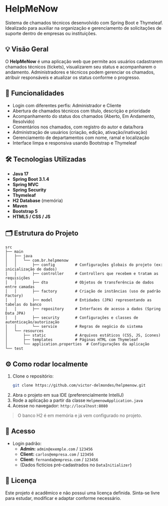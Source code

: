 
# HelpMeNow

Sistema de chamados técnicos desenvolvido com Spring Boot e Thymeleaf. Idealizado para auxiliar na organização e gerenciamento de solicitações de suporte dentro de empresas ou instituições.

## 💡 Visão Geral

O **HelpMeNow** é uma aplicação web que permite aos usuários cadastrarem chamados técnicos (tickets), visualizarem seu status e acompanharem o andamento. Administradores e técnicos podem gerenciar os chamados, atribuir responsáveis e atualizar os status conforme o progresso.

## 🚀 Funcionalidades

- Login com diferentes perfis: Administrador e Cliente
- Abertura de chamados técnicos com título, descrição e prioridade
- Acompanhamento do status dos chamados (Aberto, Em Andamento, Resolvido)
- Comentários nos chamados, com registro do autor e data/hora
- Administração de usuários (criação, edição, ativação/inativação)
- Gerenciamento de departamentos com nome, ramal e localização
- Interface limpa e responsiva usando Bootstrap e Thymeleaf

## 🛠️ Tecnologias Utilizadas

- **Java 17**
- **Spring Boot 3.1.4**
- **Spring MVC**
- **Spring Security**
- **Thymeleaf**
- **H2 Database** (memória)
- **Maven**
- **Bootstrap 5**
- **HTML5 / CSS / JS**

## 🗂️ Estrutura do Projeto

```
src
├── main
│   ├── java
│   │   └── com.br.helpmenow
│   │       ├── config         # Configurações globais do projeto (ex: inicialização de dados)
│   │       ├── controller     # Controllers que recebem e tratam as requisições
│   │       ├── dto            # Objetos de transferência de dados entre camadas
│   │       ├── factory        # Criação de instâncias (uso de padrão Factory)
│   │       ├── model          # Entidades (JPA) representando as tabelas do banco
│   │       ├── repository     # Interfaces de acesso a dados (Spring Data JPA)
│   │       ├── security       # Configurações e classes de autenticação/autorização
│   │       └── service        # Regras de negócio do sistema
│   └── resources
│       ├── static             # Arquivos estáticos (CSS, JS, ícones)
│       ├── templates          # Páginas HTML com Thymeleaf
│       └── application.properties  # Configurações da aplicação
└── test
```

## ⚙️ Como rodar localmente

1. Clone o repositório:
   ```bash
   git clone https://github.com/victor-delmondes/helpmenow.git
   ```
2. Abra o projeto em sua IDE (preferencialmente IntelliJ)
3. Rode a aplicação a partir da classe `HelpmenowApplication.java`
4. Acesse no navegador: `http://localhost:8080`

> O banco H2 é em memória e já vem configurado no projeto.

## 🔐 Acesso

- Login padrão:
  - **Admin:** `admin@exemple.com` / `123456`
  - **Client:** `carlos@empresa.com` / `123456`
  - **Client:** `fernanda@empresa.com` / `123456`
  - (Dados fictícios pré-cadastrados no `DataInitializer`)

## 📄 Licença

Este projeto é acadêmico e não possui uma licença definida. Sinta-se livre para estudar, modificar e adaptar conforme necessário.
